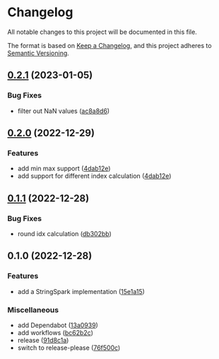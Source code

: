 # Changelog
All notable changes to this project will be documented in this file.

The format is based on [Keep a Changelog](https://keepachangelog.com/en/1.0.0/),
and this project adheres to [Semantic Versioning](https://semver.org/spec/v2.0.0.html).

## [0.2.1](https://github.com/ekroon/sparklines/compare/v0.2.0...v0.2.1) (2023-01-05)


### Bug Fixes

* filter out NaN values ([ac8a8d6](https://github.com/ekroon/sparklines/commit/ac8a8d602778df3d12c64720981293517aa169ea))

## [0.2.0](https://github.com/ekroon/sparklines/compare/v0.1.1...v0.2.0) (2022-12-29)


### Features

* add min max support ([4dab12e](https://github.com/ekroon/sparklines/commit/4dab12eb65c703ca8d53936d9117eeb34c4b373b))
* add support for different index calculation ([4dab12e](https://github.com/ekroon/sparklines/commit/4dab12eb65c703ca8d53936d9117eeb34c4b373b))

## [0.1.1](https://github.com/ekroon/sparklines/compare/v0.1.0...v0.1.1) (2022-12-28)


### Bug Fixes

* round idx calculation ([db302bb](https://github.com/ekroon/sparklines/commit/db302bbc7680515a4267a3d4b00b10cf89d562a8))

## 0.1.0 (2022-12-28)


### Features

* add a StringSpark implementation ([15e1a15](https://github.com/ekroon/sparklines/commit/15e1a1517da293a1351c45656cc56778f1771ecd))


### Miscellaneous

* add Dependabot ([13a0939](https://github.com/ekroon/sparklines/commit/13a09398bb471f38fda778daf8c31c2c6fde0b21))
* add workflows ([bc62b2c](https://github.com/ekroon/sparklines/commit/bc62b2cc723f96cf04e0104c1819924095174816))
* release ([91d8c1a](https://github.com/ekroon/sparklines/commit/91d8c1af9978e9b09d7c071acf31ea8c9911b8de))
* switch to release-please ([76f500c](https://github.com/ekroon/sparklines/commit/76f500c3f9d07b83c2c296e48c3729388915af31))
